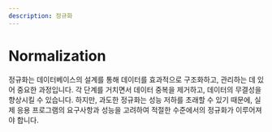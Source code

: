 ```yaml
---
description: 정규화
---
```


# Normalization

정규화는 데이터베이스의 설계를 통해 데이터를 효과적으로 구조화하고, 관리하는 데 있어 중요한 과정입니다. 각 단계를 거치면서 데이터 중복을 제거하고, 데이터의 무결성을 향상시킬 수 있습니다. 하지만, 과도한 정규화는 성능 저하를 초래할 수 있기 때문에, 실제 응용 프로그램의 요구사항과 성능을 고려하여 적절한 수준에서의 정규화가 이루어져야 합니다.
